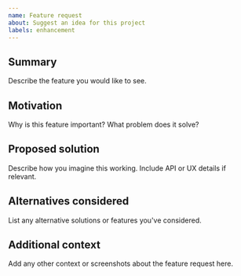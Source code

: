 ```yaml
---
name: Feature request
about: Suggest an idea for this project
labels: enhancement
---
```


## Summary
Describe the feature you would like to see.

## Motivation
Why is this feature important? What problem does it solve?

## Proposed solution
Describe how you imagine this working. Include API or UX details if relevant.

## Alternatives considered
List any alternative solutions or features you've considered.

## Additional context
Add any other context or screenshots about the feature request here.
